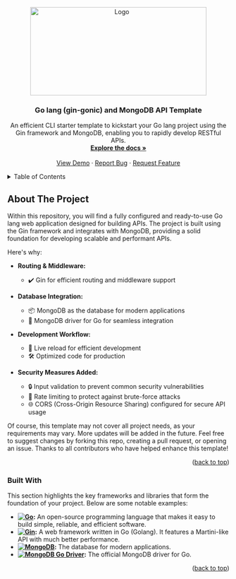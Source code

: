 <a name="readme-top"></a>
<div align="center">
  <a href="https://github.com/BoBsRepository">
    <img src="https://encrypted-tbn0.gstatic.com/images?q=tbn:ANd9GcQwY0mO7WKdqKzPlFuUoTLeWggTtfmOE7c_LeG6dTLJc8IvXPdrUOtOYWtfxxfUmEcRhUg&usqp=CAU" alt="Logo" width="400" height="200">
  </a>
  <h3 align="center">Go lang (gin-gonic) and MongoDB API Template</h3>

  <p align="center">
    An efficient CLI starter template to kickstart your Go lang project using the Gin framework and MongoDB, enabling you to rapidly develop RESTful APIs.
    <br />
    <a href="https://github.com/your-username/your-repository"><strong>Explore the docs »</strong></a>
    <br />
    <br />
    <a href="https://your-demo-url.com">View Demo</a>
    ·
    <a href="https://github.com/your-username/your-repository/issues">Report Bug</a>
    ·
    <a href="https://github.com/your-username/your-repository/issues">Request Feature</a>
  </p>
</div>

<details>
  <summary>Table of Contents</summary>
  <ol>
    <li>
      <a href="#about-the-project">About The Project</a>
      <ul>
        <li><a href="#built-with">Built With</a></li>
      </ul>
    </li>
    <li>
      <a href="#getting-started">Getting Started</a>
      <ul>
        <li><a href="#prerequisites">Prerequisites</a></li>
        <li><a href="#installation">Installation</a></li>
      </ul>
    </li>
    <li><a href="#usage">Usage</a></li>
    <li><a href="#roadmap">Roadmap</a></li>
    <li><a href="#contributing">Contributing</a></li>
    <li><a href="#license">License</a></li>
    <li><a href="#contact">Contact</a></li>
    <li><a href="#acknowledgments">Acknowledgments</a></li>
  </ol>
</details>

## About The Project

Within this repository, you will find a fully configured and ready-to-use Go lang web application designed for building APIs. The project is built using the Gin framework and integrates with MongoDB, providing a solid foundation for developing scalable and performant APIs.

Here's why:

- **Routing & Middleware:**
  - ✔️ Gin for efficient routing and middleware support

- **Database Integration:**
  - 📦 MongoDB as the database for modern applications
  - 💾 MongoDB driver for Go for seamless integration

- **Development Workflow:**
  - 🔄 Live reload for efficient development
  - 🛠 Optimized code for production

- **Security Measures Added:**
  - 🔒 Input validation to prevent common security vulnerabilities
  - 🚧 Rate limiting to protect against brute-force attacks
  - 🌐 CORS (Cross-Origin Resource Sharing) configured for secure API usage

Of course, this template may not cover all project needs, as your requirements may vary. More updates will be added in the future. Feel free to suggest changes by forking this repo, creating a pull request, or opening an issue. Thanks to all contributors who have helped enhance this template!

<p align="right">(<a href="#readme-top">back to top</a>)</p>

### Built With

This section highlights the key frameworks and libraries that form the foundation of your project. Below are some notable examples:

- **[![Go](https://img.shields.io/badge/Go-00ADD8?style=for-the-badge&logo=go&logoColor=white)](https://golang.org/):** An open-source programming language that makes it easy to build simple, reliable, and efficient software.
- **[![Gin](https://img.shields.io/badge/Gin-00ADD8?style=for-the-badge&logo=go&logoColor=white)](https://gin-gonic.com/):** A web framework written in Go (Golang). It features a Martini-like API with much better performance.
- **[![MongoDB](https://img.shields.io/badge/MongoDB-4EA94B?style=for-the-badge&logo=mongodb&logoColor=white)](https://www.mongodb.com/):** The database for modern applications.
- **[![MongoDB Go Driver](https://img.shields.io/badge/MongoDB%20Go%20Driver-47A248?style=for-the-badge)](https://pkg.go.dev/go.mongodb.org/mongo-driver/mongo):** The official MongoDB driver for Go.

<p align="right">(<a href="#readme-top">back to top</a>)</p>
